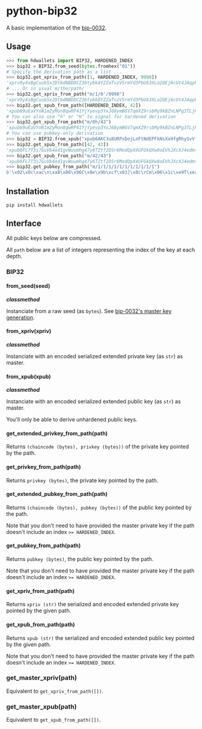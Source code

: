 # python-bip32

A basic implementation of the [bip-0032](https://github.com/bitcoin/bips/blob/master/bip-0032.mediawiki).

## Usage

```python
>>> from hdwallets import BIP32, HARDENED_INDEX
>>> bip32 = BIP32.from_seed(bytes.fromhex("01"))
# Specify the derivation path as a list ...
>>> bip32.get_xpriv_from_path([1, HARDENED_INDEX, 9998])
'xprv9y4sBgCuub5x2DtbdNBDDCZ3btybk8YZZaTvzV5rmYd3PbU63XLo2QEj6cUt4JAqpF8gJiRKFUW8Vm7thPkccW2DpUvBxASycypEHxmZzts'
# ... Or in usual m/the/path/
>>> bip32.get_xpriv_from_path("m/1/0'/9998")
'xprv9y4sBgCuub5x2DtbdNBDDCZ3btybk8YZZaTvzV5rmYd3PbU63XLo2QEj6cUt4JAqpF8gJiRKFUW8Vm7thPkccW2DpUvBxASycypEHxmZzts'
>>> bip32.get_xpub_from_path([HARDENED_INDEX, 42])
'xpub69uEaVYoN1mZyMon8qwRP41YjYyevp3YxJ68ymBGV7qmXZ9rsbMy9kBZnLNPg3TLjKd2EnMw5BtUFQCGrTVDjQok859LowMV2SEooseLCt1'
# You can also use "h" or "H" to signal for hardened derivation
>>> bip32.get_xpub_from_path("m/0h/42")
'xpub69uEaVYoN1mZyMon8qwRP41YjYyevp3YxJ68ymBGV7qmXZ9rsbMy9kBZnLNPg3TLjKd2EnMw5BtUFQCGrTVDjQok859LowMV2SEooseLCt1'
# You can use pubkey-only derivation
>>> bip32 = BIP32.from_xpub("xpub6AKC3u8URPxDojLnFtNdEPFkNsXxHfgRhySvVfEJy9SVvQAn14XQjAoFY48mpjgutJNfA54GbYYRpR26tFEJHTHhfiiZZ2wdBBzydVp12yU")
>>> bip32.get_xpub_from_path([42, 43])
'xpub6FL7T3s7GuVb4od1gvWuumhg47y6TZtf2DSr6ModQpX4UFGkQXw8oEVhJXcXJ4edmtAWCTrefD64B9RP4sYSkSumTW1wadTS3SYurBGYccT'
>>> bip32.get_xpub_from_path("m/42/43")
'xpub6FL7T3s7GuVb4od1gvWuumhg47y6TZtf2DSr6ModQpX4UFGkQXw8oEVhJXcXJ4edmtAWCTrefD64B9RP4sYSkSumTW1wadTS3SYurBGYccT'
>>> bip32.get_pubkey_from_path("m/1/1/1/1/1/1/1/1/1/1/1")
b'\x02\x0c\xac\n\xa8\x06\x96C\x8e\x9b\xcf\x83]\x0c\rCm\x06\x1c\xe9T\xealo\xa2\xdf\x195\xebZ\x9b\xb8\x9e'
```

## Installation

```
pip install hdwallets
```

## Interface

All public keys below are compressed.

All `path` below are a list of integers representing the index of the key at each depth.

### BIP32

#### from_seed(seed)

__*classmethod*__

Instanciate from a raw seed (as `bytes`). See [bip-0032's master key
generation](https://github.com/bitcoin/bips/blob/master/bip-0032.mediawiki#master-key-generation).

#### from_xpriv(xpriv)

__*classmethod*__

Instanciate with an encoded serialized extended private key (as `str`) as master.

#### from_xpub(xpub)

__*classmethod*__

Instanciate with an encoded serialized extended public key (as `str`) as master.

You'll only be able to derive unhardened public keys.

#### get_extended_privkey_from_path(path)

Returns `(chaincode (bytes), privkey (bytes))` of the private key pointed by the path.

#### get_privkey_from_path(path)

Returns `privkey (bytes)`, the private key pointed by the path.

#### get_extended_pubkey_from_path(path)

Returns `(chaincode (bytes), pubkey (bytes))` of the public key pointed by the path.

Note that you don't need to have provided the master private key if the path doesn't
include an index `>= HARDENED_INDEX`.

#### get_pubkey_from_path(path)

Returns `pubkey (bytes)`, the public key pointed by the path.

Note that you don't need to have provided the master private key if the path doesn't
include an index `>= HARDENED_INDEX`.

#### get_xpriv_from_path(path)

Returns `xpriv (str)` the serialized and encoded extended private key pointed by the given
path.

#### get_xpub_from_path(path)

Returns `xpub (str)` the serialized and encoded extended public key pointed by the given
path.

Note that you don't need to have provided the master private key if the path doesn't
include an index `>= HARDENED_INDEX`.

### get_master_xpriv(path)

Equivalent to `get_xpriv_from_path([])`.

### get_master_xpub(path)

Equivalent to `get_xpub_from_path([])`.
